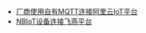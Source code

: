 * [厂商使用自有MQTT连接阿里云IoT平台](http://code.aliyun.com/edward.yangx/public-docs/wikis/user-guide/linkkit/Best_Practice/PrivMQTT_Access)
* [NBIoT设备连接飞燕平台](http://code.aliyun.com/edward.yangx/public-docs/wikis/user-guide/linkkit/Best_Practice/NBIoT_Access)

